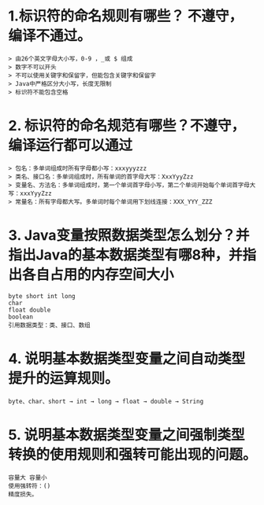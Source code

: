 # 1.标识符的命名规则有哪些？ 不遵守，编译不通过。
	> 由26个英文字母大小写，0-9 ，_或 $ 组成
	> 数字不可以开头
	> 不可以使用关键字和保留字，但能包含关键字和保留字
	> Java中严格区分大小写，长度无限制
	> 标识符不能包含空格
# 2. 标识符的命名规范有哪些？不遵守，编译运行都可以通过
	> 包名：多单词组成时所有字母都小写：xxxyyyzzz
	> 类名、接口名：多单词组成时，所有单词的首字母大写：XxxYyyZzz 
	> 变量名、方法名：多单词组成时，第一个单词首字母小写，第二个单词开始每个单词首字母大写：xxxYyyZzz 
	> 常量名：所有字母都大写。多单词时每个单词用下划线连接：XXX_YYY_ZZZ
# 3. Java变量按照数据类型怎么划分？并指出Java的基本数据类型有哪8种，并指出各自占用的内存空间大小
	byte short int long
	char
	float double
	boolean
	引用数据类型：类、接口、数组
# 4. 说明基本数据类型变量之间自动类型提升的运算规则。
	byte、char、short → int → long → float → double → String
# 5. 说明基本数据类型变量之间强制类型转换的使用规则和强转可能出现的问题。
	容量大 容量小
	使用强转符：()
	精度损失。 
